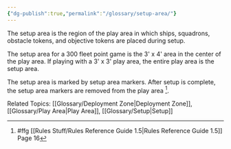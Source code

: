 ```yaml
---
{"dg-publish":true,"permalink":"/glossary/setup-area/"}
---
```


The setup area is the region of the play area in which ships, squadrons, obstacle tokens, and objective tokens are placed during setup.

The setup area for a 300 fleet point game is the 3' x 4' area in the center of the play area. If playing with a 3' x 3' play area, the entire play area is the setup area.

The setup area is marked by setup area markers. After setup is complete, the setup area markers are removed from the play area [^1].

Related Topics: [[Glossary/Deployment Zone\|Deployment Zone]], [[Glossary/Play Area\|Play Area]], [[Glossary/Setup\|Setup]]

[^1]: #ffg [[Rules Stuff/Rules Reference Guide 1.5\|Rules Reference Guide 1.5]] Page 16